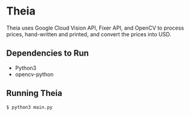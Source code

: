 # Theia

Theia uses Google Cloud Vision API, Fixer API, and OpenCV to process prices, hand-written and printed, and convert the prices into USD.

## Dependencies to Run

- Python3
- opencv-python

## Running Theia

```bash
$ python3 main.py
```
